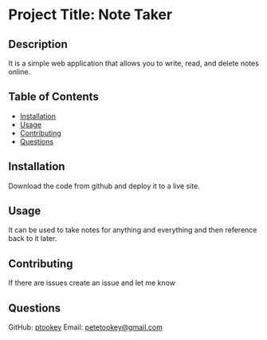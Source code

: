 # Project Title: Note Taker
## Description 
It is a simple web application that allows you to write, read, and delete notes online.

## Table of Contents
- [Installation](#installation)
- [Usage](#usage)
- [Contributing](#contributing)
- [Questions](#questions)

## Installation 
Download the code from github and deploy it to a live site.

## Usage 
It can be used to take notes for anything and everything and then reference back to it later.

## Contributing 
If there are issues create an issue and let me know

## Questions
GitHub: [ptookey](https://github.com/ptookey)
Email: petetookey@gmail.com
